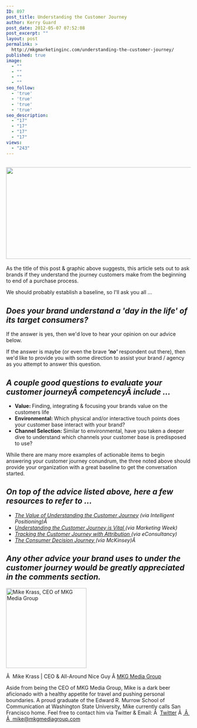 ```yaml
---
ID: 897
post_title: Understanding the Customer Journey
author: Kerry Guard
post_date: 2012-05-07 07:52:08
post_excerpt: ""
layout: post
permalink: >
  http://mkgmarketinginc.com/understanding-the-customer-journey/
published: true
image:
  - ""
  - ""
  - ""
  - ""
seo_follow:
  - 'true'
  - 'true'
  - 'true'
  - 'true'
seo_description:
  - "17"
  - "17"
  - "17"
  - "17"
views:
  - "243"
---
```

<h2><img class="aligncenter size-full wp-image-1224" title="3" src="http://mkgmediagroup.com/wp-content/uploads/2012/05/3.gif" alt="" width="580" height="250" /></h2>
As the title of this post &amp; graphic above suggests, this article sets out to ask brands if they understand the journey customers make from the beginning to end of a purchase process.

We should probably establish a baseline, so I'll ask you all ...
<h2><em>Does your brand understand a 'day in the life' of its target consumers?</em></h2>
If the answer is yes, then we'd love to hear your opinion on our advice below.

If the answer is maybe (or even the brave <em><strong>'no'</strong></em> respondent out there), then we'd like to provide you with some direction to assist your brand / agency as you attempt to answer this question.
<h2><em>A couple good questions to evaluate your customer journeyÂ competencyÂ include ...</em></h2>
<ul>
	<li><strong>Value: </strong>Finding, integrating &amp; focusing your brands value on the customers life</li>
	<li><strong>Environmental: </strong>Which physical and/or interactive touch points does your customer base interact with your brand?</li>
	<li><strong>Channel Selection: </strong>Similar to environmental, have you taken a deeper dive to understand which channels your customer base is predisposed to use?</li>
</ul>
While there are many more examples of actionable items to begin answering your customer journey conundrum, the three noted above should provide your organization with a great baseline to get the conversation started.
<h2><em>On top of the advice listed above, here a few resources to refer to ...</em></h2>
<ul>
	<li><em><a href="http://www.intelligentpositioning.com/blog/2011/05/the-value-in-understanding-the-customer-journey/" target="_blank">The Value of Understanding the Customer Journey</a> (via Intelligent Positioning)Â </em></li>
	<li><em><a href="http://www.marketingweek.co.uk/understanding-the-customer-journey-is-vital/3029107.article" target="_blank">Understanding the Customer Journey is Vital </a>(via Marketing Week)</em></li>
	<li><em><a href="http://econsultancy.com/us/blog/9501-tracking-the-customer-journey-with-marketing-attribution-new-report" target="_blank">Tracking the Customer Journey with Attribution </a>(via eConsultancy)</em></li>
	<li><em><a href="http://www.mckinseyquarterly.com/The_consumer_decision_journey_2373" target="_blank">The Consumer Decision Journey </a>(via McKinsey)Â </em></li>
</ul>
<h2><em>Any other advice your brand uses to under the customer journey would be greatly appreciated in the comments section.</em></h2>

<img src="http://mkgmediagroup.com/wp-content/uploads/2011/08/mk_median_bw_head.jpeg" alt="Mike Krass, CEO of MKG Media Group" width="219" height="218" class="alignleft size-full wp-image-1794" />

Â  <span itemprop="jobTitle">Mike Krass | CEO & All-Around Nice Guy</span>
Â <a href="http://www.mkgmediagroup.com" itemprop="url">MKG Media Group</a>
</span>

Aside from being the CEO of MKG Media Group, Mike is a dark beer aficionado with a healthy appetite for travel and pushing personal boundaries. A proud graduate of the Edward R. Murrow School of Communication at Washington State University, Mike currently calls San Francisco home. Feel free to contact him via Twitter & Email:
Â  <a href="http://www.twitter.com/mikekrass" itemprop="url">Twitter</a>
Â <a href="mailto:mike@mkgmediagroup.com" itemprop="email">
Â  Â  mike@mkgmediagroup.com</a>
</div>